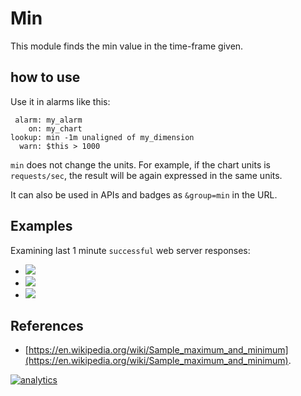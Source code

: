 # Min

This module finds the min value in the time-frame given.

## how to use

Use it in alarms like this:

```
 alarm: my_alarm
    on: my_chart
lookup: min -1m unaligned of my_dimension
  warn: $this > 1000
```

`min` does not change the units. For example, if the chart units is `requests/sec`, the result
will be again expressed in the same units. 

It can also be used in APIs and badges as `&group=min` in the URL.

## Examples

Examining last 1 minute `successful` web server responses:

- ![](https://registry.my-netdata.io/api/v1/badge.svg?chart=web_log_nginx.response_statuses&options=unaligned&dimensions=success&group=min&after=-60&label=min&value_color=orange)
- ![](https://registry.my-netdata.io/api/v1/badge.svg?chart=web_log_nginx.response_statuses&options=unaligned&dimensions=success&group=average&after=-60&label=average)
- ![](https://registry.my-netdata.io/api/v1/badge.svg?chart=web_log_nginx.response_statuses&options=unaligned&dimensions=success&group=max&after=-60&label=max)

## References

- [https://en.wikipedia.org/wiki/Sample_maximum_and_minimum](https://en.wikipedia.org/wiki/Sample_maximum_and_minimum).

[![analytics](https://www.google-analytics.com/collect?v=1&aip=1&t=pageview&_s=1&ds=github&dr=https%3A%2F%2Fgithub.com%2Fnetdata%2Fnetdata&dl=https%3A%2F%2Fmy-netdata.io%2Fgithub.%2Fweb%2Fapi%2Fqueries%2Fmin%2FREADME&_u=MAC~&cid=5792dfd7-8dc4-476b-af31-da2fdb9f93d2&tid=UA-64295674-3)]()
